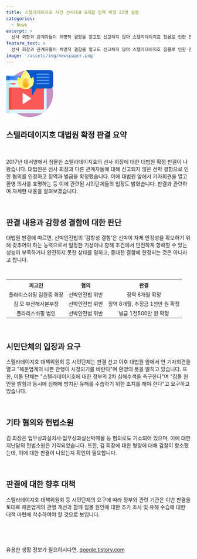 ```yaml
---
title: 스텔라데이지호 사건 선사대표 6개월 징역 확정 22명 실종
categories:
  - News
excerpt: >
  선사 회장과 관계자들이 치명적 결함을 알고도 신고하지 않아 스텔라데이지호 침몰로 인한 인명피해가 발생한 사고에 대한 대법원의 판결이 확정되었다. 김 회장과 관계자들은 선박 안전법 위반 혐의로 각각 징역과 벌금이 선고되었으며, 시민단체는 판결을 환영하며 심해수색과 유해 수습 조치를 요구하고 있다. 또한 김 회장은 다른 혐의로도 기소되어 있으며, 헌법소원과 항소를 했지만 기각되었다. 
feature_text: >
  선사 회장과 관계자들이 치명적 결함을 알고도 신고하지 않아 스텔라데이지호 침몰로 인한 인명피해가 발생한 사고에 대한 대법원의 판결이 확정되었다. 김 회장과 관계자들은 선박 안전법 위반 혐의로 각각 징역과 벌금이 선고되었으며, 시민단체는 판결을 환영하며 심해수색과 유해 수습 조치를 요구하고 있다. 또한 김 회장은 다른 혐의로도 기소되어 있으며, 헌법소원과 항소를 했지만 기각되었다. 
image: '/assets/img/newspaper.png'
---
```


<p><img src="/assets/img/news.png" alt="rentncar 속보" /></p>

<h2 data-ke-size="size26">스텔라데이지호 대법원 확정 판결 요약</h2>

<p data-ke-size="size16">&nbsp;</p>

<p>2017년 대서양에서 침몰한 스텔라데이지호의 선사 회장에 대한 대법원 확정 판결이 나왔습니다. 대법원은 선사 회장과 다른 관계자들에 대해 신고되지 않은 선박 결함으로 인한 혐의를 인정하고 징역과 벌금을 확정했습니다. 이에 대법원 앞에서 기자회견을 열고 환영 의사를 표명하는 등 이에 관련된 시민단체들의 입장도 밝혔습니다. 판결과 관련하여 자세한 내용을 살펴보겠습니다.</p>

<p data-ke-size="size16">&nbsp;</p>

<h2 data-ke-size="size24">판결 내용과 감항성 결함에 대한 판단</h2>

<p data-ke-size="size16">대법원 판결에 따르면, 선박안전법의 '감항성 결함'은 선박이 자체 안정성을 확보하기 위해 갖추어야 하는 능력으로서 일정한 기상이나 항해 조건에서 안전하게 항해할 수 있는 성능이 부족하거나 완전하지 못한 상태를 말하고, 중대한 결함에 한정되는 것은 아니라고 합니다.</p>

<p data-ke-size="size16">&nbsp;</p>

<table>
    <tr>
        <th style="text-align: center;">피고인</th>
        <th style="text-align: center;">혐의</th>
        <th style="text-align: center;">판결</th>
    </tr>
    <tr>
        <td style="text-align: center;">폴라리스쉬핑 김완중 회장</td>
        <td style="text-align: center;">선박안전법 위반</td>
        <td style="text-align: center;">징역 6개월 확정</td>
    </tr>
    <tr>
        <td style="text-align: center;">김 모 부산해사본부장</td>
        <td style="text-align: center;">선박안전법 위반</td>
        <td style="text-align: center;">징역 8개월, 추징금 1천만 원 확정</td>
    </tr>
    <tr>
        <td style="text-align: center;">폴라리스쉬핑 법인</td>
        <td style="text-align: center;">선박안전법 위반</td>
        <td style="text-align: center;">벌금 1천500만 원 확정</td>
    </tr>
</table>

<p data-ke-size="size16">&nbsp;</p>

<h2 data-ke-size="size24">시민단체의 입장과 요구</h2>

<p data-ke-size="size16">스텔라데이지호 대책위원회 등 시민단체는 판결 선고 이후 대법원 앞에서 연 기자회견을 열고 "해운업계의 나쁜 관행이 시정되기를 바란다"며 환영의 뜻을 밝히고 있습니다. 또한, 이들 단체는 "스텔라데이지호에 대한 정부의 2차 심해수색을 촉구한다"며 "침몰 원인을 밝힘과 동시에 심해에 방치된 유해를 수습하기 위한 조치를 해야 한다"고 요구하고 있습니다.</p>

<p data-ke-size="size16">&nbsp;</p>

<h2 data-ke-size="size24">기타 혐의와 헌법소원</h2>

<p data-ke-size="size16">김 회장은 업무상과실치사·업무상과실선박매몰 등 혐의로도 기소되어 있으며, 이에 대한 지난달의 헌법소원은 기각되었습니다. 또한, 김 회장에 대한 형량에 대해 검찰이 항소했는데, 이에 대한 판결이 나왔는지 확인이 필요합니다.</p>

<p data-ke-size="size16">&nbsp;</p>

<h2 data-ke-size="size24">판결에 대한 향후 대책</h2>

<p data-ke-size="size16">스텔라데이지호 대책위원회 등 시민단체의 요구에 따라 정부와 관련 기관은 이번 판결을 토대로 해운업계의 관행 개선과 함께 침몰 원인에 대한 추가 조사 및 유해 수습에 대한 대책 마련에 착수하여야 할 것으로 보입니다.</p>

<p data-ke-size="size16">&nbsp;</p>

<p data-ke-size="size16">&nbsp;</p>
유용한 생활 정보가 필요하시다면, <a href="https://qoogle.tistory.com" rel="dofollow">qoogle.tistory.com</a>


